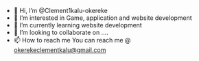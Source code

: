 - 👋 Hi, I’m @Clement1kalu-okereke
- 👀 I’m interested in Game, application and website development
- 🌱 I’m currently learning website development
- 💞️ I’m looking to collaborate on ....
- 📫 How to reach me You can reach me @ okerekeclementkalu@gmail.com

<!---
Clement1kalu-okereke/Clement1kalu-okereke is a ✨ special ✨ repository because its `README.md` (this file) appears on your GitHub profile.
You can click the Preview link to take a look at your changes.
--->
